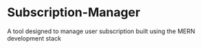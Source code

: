 # Subscription-Manager
A tool designed to manage user subscription built using the MERN development stack 
